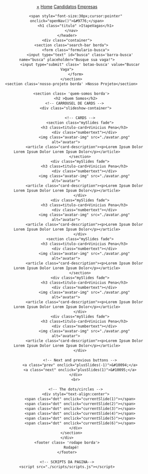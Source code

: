 <!doctype html>
<html lang="pt-BR">
  <head>
    <!-- Required meta tags -->
    <meta charset="utf-8">
    <meta name="viewport" content="width=device-width, initial-scale=1, shrink-to-fit=no">
   <!-- CSS da Página-->
    <link rel ="stylesheet" href="./style/menu.css">
    <link rel="stylesheet" href="./style/style.css">
    <link rel="stylesheet" href="./style/carrousel.css">
    <link rel="stylesheet" href="https://cdn.jsdelivr.net/gh/jgthms/minireset.css@master/minireset.min.css">
    <title>ItapeVagas</title>
</head>
  <body>
    <header> 
        <nav class="menu borda">
            <div id="mySidenav" class="sidenav">
                <a href="javascript:void(0)" class="closebtn" onclick="closeNav()">&times;</a>
                <a href="#">Home</a>
                <a href="#">Candidatos</a>
                <a href="#">Empresas</a>
            </div>
            
            <span style="font-size:30px;cursor:pointer" onclick="openNav()">&#9776;</span>
            <h1 class="titulo" >ItapeVagas</h1>
        </nav>
    </header>
    <div class="container">
        <section class="search-bar borda">
            <form class="formulario-busca">
                <input type="text" id="busca" class='barra-busca' name="busca" placeholder="Busque sua vaga!">
                <input type="submit" class=' botao-busca' value="Buscar Vaga">
            </form>
        </section>
        <section class='nosso-projeto borda' >Nosso Projeto</section>
        
        <section class= 'quem-somos borda'>
            <h2 >Quem Somos</h2>
           <!-- CARROUSEL DE CARDS -->
            <div class="slideshow-container">

                <!-- CARDS -->
                <section class="mySlides fade">
                    <h3 class=titulo-card>Vinicius Pena</h3>
                    <div class="numbertext"></div>
                    <img class="avatar-img" src="./avatar.png" alt="avatar"> 
                    <article class="card-description"><p>Lorem Ipsum Dolor Lorem Ipsum Dolor Lorem Ipsum Dolor</p></article>
                </section>
                <div class="mySlides fade">
                    <h3 class=titulo-card>Vinicius Pena</h3>
                    <div class="numbertext"></div>
                    <img class="avatar-img" src="./avatar.png" alt="avatar"> 
                    <article class="card-description"><p>Lorem Ipsum Dolor Lorem Ipsum Dolor Lorem Ipsum Dolor</p></article>
                </div>
                <div class="mySlides fade">
                    <h3 class=titulo-card>Vinicius Pena</h3>
                    <div class="numbertext"></div>
                    <img class="avatar-img" src="./avatar.png" alt="avatar"> 
                    <article class="card-description"><p>Lorem Ipsum Dolor Lorem Ipsum Dolor Lorem Ipsum Dolor</p></article>
                </div>
                <section class="mySlides fade">
                    <h3 class=titulo-card>Vinicius Pena</h3>
                    <div class="numbertext"></div>
                    <img class="avatar-img" src="./avatar.png" alt="avatar"> 
                    <article class="card-description"><p>Lorem Ipsum Dolor Lorem Ipsum Dolor Lorem Ipsum Dolor</p></article>
                </section>
                <div class="mySlides fade">
                    <h3 class=titulo-card>Vinicius Pena</h3>
                    <div class="numbertext"></div>
                    <img class="avatar-img" src="./avatar.png" alt="avatar"> 
                    <article class="card-description"><p>Lorem Ipsum Dolor Lorem Ipsum Dolor Lorem Ipsum Dolor</p></article>
                </div>
                <div class="mySlides fade">
                    <h3 class=titulo-card>Vinicius Pena</h3>
                    <div class="numbertext"></div>
                    <img class="avatar-img" src="./avatar.png" alt="avatar"> 
                    <article class="card-description"><p>Lorem Ipsum Dolor Lorem Ipsum Dolor Lorem Ipsum Dolor</p></article>
                </div>

                <!-- Next and previous buttons -->
                <a class="prev" onclick="plusSlides(-1)">&#10094;</a>
                <a class="next" onclick="plusSlides(1)">&#10095;</a>
            </div>
            <br>
            
            <!-- The dots/circles -->
            <div style="text-align:center">
                <span class="dot" onclick="currentSlide(1)"></span>
                <span class="dot" onclick="currentSlide(2)"></span>
                <span class="dot" onclick="currentSlide(3)"></span>
                <span class="dot" onclick="currentSlide(4)"></span>
                <span class="dot" onclick="currentSlide(5)"></span>
                <span class="dot" onclick="currentSlide(6)"></span>
            </div>
        </section>
    </div>
    <footer class= 'rodape borda'>
        Rodapé!
    </footer>

    <!-- SCRIPTS DA PAGINA-->
    <script src="./scripts/scripts.js"></script>
   
</body>
</html>